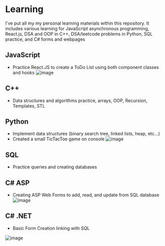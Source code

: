 # Learning
I've put all my my personal learning materials within this repository. It includes various learning for JavaScript asynchronous programming, React.js, DSA and OOP in C++, DSA/leetcode problems in Python, SQL practice, and C# forms and webpages

## JavaScript
- Practice React.JS to create a ToDo List using both component classes and hooks
![image](https://user-images.githubusercontent.com/77988513/118079006-82fb0800-b374-11eb-8ba5-77e9be3f13b5.png)

## C++
- Data structures and algorithms practice, arrays, OOP, Recursion, Templates, STL

## Python
- Implement data structures (binary search tree, linked lists, heap, etc...)
- Created a small TicTacToe game on console
![image](https://user-images.githubusercontent.com/77988513/118078896-4af3c500-b374-11eb-8f70-c8bd73d02391.png)

## SQL
- Practice queries and creating databases

## C# ASP
- Creating ASP Web Forms to add, read, and update from SQL database
![image](https://user-images.githubusercontent.com/77988513/118079385-5b586f80-b375-11eb-9f7c-075d60ed52d6.png)

## C# .NET 
- Basic Form Creation linking with SQL

![image](https://user-images.githubusercontent.com/77988513/118079191-f866d880-b374-11eb-9820-629f4fab3e1c.png)
